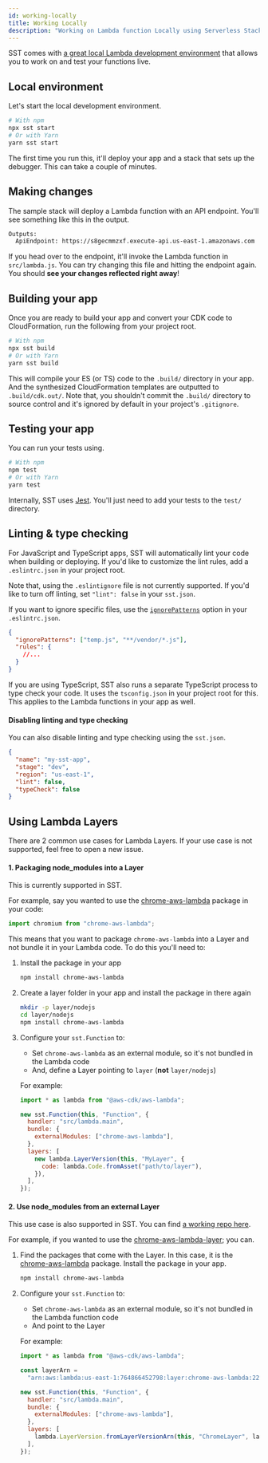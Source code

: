 ```yaml
---
id: working-locally
title: Working Locally
description: "Working on Lambda function Locally using Serverless Stack (SST)"
---
```


SST comes with [a great local Lambda development environment](live-lambda-development.md) that allows you to work on and test your functions live.

## Local environment

Let's start the local development environment.

```bash
# With npm
npx sst start
# Or with Yarn
yarn sst start
```

The first time you run this, it'll deploy your app and a stack that sets up the debugger. This can take a couple of minutes.

## Making changes

The sample stack will deploy a Lambda function with an API endpoint. You'll see something like this in the output.

```bash
Outputs:
  ApiEndpoint: https://s8gecmmzxf.execute-api.us-east-1.amazonaws.com
```

If you head over to the endpoint, it'll invoke the Lambda function in `src/lambda.js`. You can try changing this file and hitting the endpoint again. You should **see your changes reflected right away**!

## Building your app

Once you are ready to build your app and convert your CDK code to CloudFormation, run the following from your project root.

```bash
# With npm
npx sst build
# Or with Yarn
yarn sst build
```

This will compile your ES (or TS) code to the `.build/` directory in your app. And the synthesized CloudFormation templates are outputted to `.build/cdk.out/`. Note that, you shouldn't commit the `.build/` directory to source control and it's ignored by default in your project's `.gitignore`.

## Testing your app

You can run your tests using.

```bash
# With npm
npm test
# Or with Yarn
yarn test
```

Internally, SST uses [Jest](https://jestjs.io/). You'll just need to add your tests to the `test/` directory.

## Linting & type checking

For JavaScript and TypeScript apps, SST will automatically lint your code when building or deploying. If you'd like to customize the lint rules, add a `.eslintrc.json` in your project root.

Note that, using the `.eslintignore` file is not currently supported. If you'd like to turn off linting, set `"lint": false` in your `sst.json`.

If you want to ignore specific files, use the [`ignorePatterns`](https://eslint.org/docs/user-guide/configuring/ignoring-code#ignorepatterns-in-config-files) option in your `.eslintrc.json`.

```json {2}
{
  "ignorePatterns": ["temp.js", "**/vendor/*.js"],
  "rules": {
    //...
  }
}
```

If you are using TypeScript, SST also runs a separate TypeScript process to type check your code. It uses the `tsconfig.json` in your project root for this. This applies to the Lambda functions in your app as well.

#### Disabling linting and type checking

You can also disable linting and type checking using the `sst.json`.

```json title="sst.json" {5-6}
{
  "name": "my-sst-app",
  "stage": "dev",
  "region": "us-east-1",
  "lint": false,
  "typeCheck": false
}
```

## Using Lambda Layers

There are 2 common use cases for Lambda Layers. If your use case is not supported, feel free to open a new issue.

#### 1. Packaging node_modules into a Layer

This is currently supported in SST.

For example, say you wanted to use the [chrome-aws-lambda](https://github.com/alixaxel/chrome-aws-lambda) package in your code:

```js
import chromium from "chrome-aws-lambda";
```

This means that you want to package `chrome-aws-lambda` into a Layer and not bundle it in your Lambda code. To do this you'll need to:

1. Install the package in your app

   ```bash
   npm install chrome-aws-lambda
   ```

2. Create a layer folder in your app and install the package in there again

   ```bash
   mkdir -p layer/nodejs
   cd layer/nodejs
   npm install chrome-aws-lambda
   ```

3. Configure your `sst.Function` to:

   - Set `chrome-aws-lambda` as an external module, so it's not bundled in the Lambda code
   - And, define a Layer pointing to `layer` (**not** `layer/nodejs`)

   For example:

   ```js
   import * as lambda from "@aws-cdk/aws-lambda";

   new sst.Function(this, "Function", {
     handler: "src/lambda.main",
     bundle: {
       externalModules: ["chrome-aws-lambda"],
     },
     layers: [
       new lambda.LayerVersion(this, "MyLayer", {
         code: lambda.Code.fromAsset("path/to/layer"),
       }),
     ],
   });
   ```

#### 2. Use node_modules from an external Layer

This use case is also supported in SST. You can find [a working repo here](https://github.com/serverless-stack/examples/tree/main/layer-chrome-aws-lambda).

For example, if you wanted to use the [chrome-aws-lambda-layer](https://github.com/shelfio/chrome-aws-lambda-layer); you can.

1. Find the packages that come with the Layer. In this case, it is the [chrome-aws-lambda](https://github.com/alixaxel/chrome-aws-lambda) package. Install the package in your app.

   ```bash
   npm install chrome-aws-lambda
   ```

2. Configure your `sst.Function` to:

   - Set `chrome-aws-lambda` as an external module, so it's not bundled in the Lambda function code
   - And point to the Layer

   For example:

   ```js
   import * as lambda from "@aws-cdk/aws-lambda";

   const layerArn =
     "arn:aws:lambda:us-east-1:764866452798:layer:chrome-aws-lambda:22";

   new sst.Function(this, "Function", {
     handler: "src/lambda.main",
     bundle: {
       externalModules: ["chrome-aws-lambda"],
     },
     layers: [
       lambda.LayerVersion.fromLayerVersionArn(this, "ChromeLayer", layerArn),
     ],
   });
   ```
